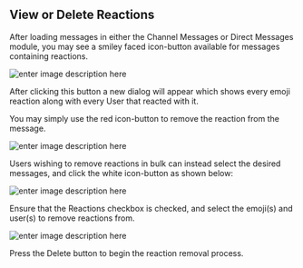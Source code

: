 ## View or Delete Reactions
After loading messages in either the Channel Messages or Direct Messages module, you may see a smiley faced icon-button available for messages containing reactions.

![enter image description here](https://i.imgur.com/7AW6xoC.png)

After clicking this button a new dialog will appear which shows every emoji reaction along with every User that reacted with it.

You may simply use the red icon-button to remove the reaction from the message.

![enter image description here](https://i.imgur.com/1aJXjm2.png)

Users wishing to remove reactions in bulk can instead select the desired messages, and click the white icon-button as shown below: 

![enter image description here](https://i.imgur.com/6VCJu6H.png)

Ensure that the Reactions checkbox is checked, and select the emoji(s) and user(s) to remove reactions from.

![enter image description here](https://i.imgur.com/xQgJc4E.png)

Press the Delete button to begin the reaction removal process.

